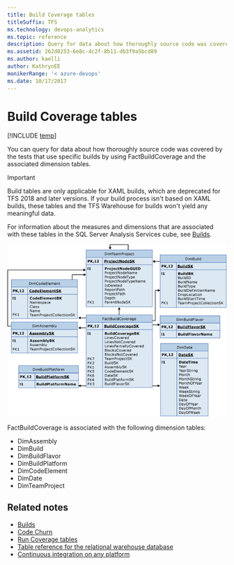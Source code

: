 ```yaml
---
title: Build Coverage tables
titleSuffix: TFS 
ms.technology: devops-analytics
ms.topic: reference
description: Query for data about how thoroughly source code was covered by the tests that use specific builds.
ms.assetid: 262d8253-6e8c-4c2f-8b11-db3f9a5bcd89
ms.author: kaelli
author: KathrynEE
monikerRange: '< azure-devops'
ms.date: 10/17/2017
---
```



# Build Coverage tables

[!INCLUDE [temp](../includes/tfs-report-platform-version.md)]

You can query for data about how thoroughly source code was covered by the tests that use specific builds by using FactBuildCoverage and the associated dimension tables.   

> [!IMPORTANT]  
> Build tables are only applicable for XAML builds, which are deprecated for TFS 2018 and later versions. If your build process isn't based on XAML builds, these tables and the TFS Warehouse for builds won't yield any meaningful data.  


For information about the measures and dimensions that are associated with these tables in the SQL Server Analysis Services cube, see [Builds](perspective-build-analyze-report-build-details-coverage.md).  
  
 ![Build Coverage Fact Table](media/teamproj_factbuildcoverage.png "TeamProj_FactBuildCoverage")  
  
 FactBuildCoverage is associated with the following dimension tables:  
  
-   DimAssembly   
-   DimBuild    
-   DimBuildFlavor    
-   DimBuildPlatform    
-   DimCodeElement    
-   DimDate  
-   DimTeamProject  
  
## Related notes
-  [Builds](perspective-build-analyze-report-build-details-coverage.md)   
-  [Code Churn](/previous-versions/azure/devops/report/excel/code-coverage-excel-report)   
-  [Run Coverage tables](run-coverage-tables.md)    
-  [Table reference for the relational warehouse database](table-reference-relational-warehouse-database.md) 
- [Continuous integration on any platform](../../pipelines/get-started/what-is-azure-pipelines.md)